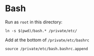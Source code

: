 # Bash

Run as `root` in this directory:

```
ln -s $(pwd)/bash.* /private/etc/
```

Add at the bottom of `/private/etc/bashrc`

```
source /private/etc/bash.bashrc.append
```
